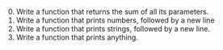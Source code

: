 0. Write a function that returns the sum of all its parameters.
1. Write a function that prints numbers, followed by a new line
2. Write a function that prints strings, followed by a new line.
3. Write a function that prints anything.
